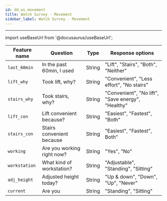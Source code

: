 ```yaml
---
id: dd_ws_movement
title: Watch Survey - Movement
sidebar_label: Watch Survey - Movement
---
```

---

import useBaseUrl from '@docusaurus/useBaseUrl';



| Feature name | Question | Type | Response options |
|--------------|----------|------|------------------|
| `last_60min` | In the past 60min, I used | String | "Lift", "Stairs", "Both", "Neither" |
| `lift_why` | Took lift, why? | String | "Convenient", "Less effort", "No stairs" |
| `stairs_why` | Took stairs, why? | String | "Convenient", "No lift", "Save energy", "Healthy" |
| `lift_con` | Lift convenient because? | String |  "Easiest", "Fastest", "Both" |
| `stairs_con` | Stairs convenient because | String | "Easiest", "Fastest", Both" |
| `working` | Are you working right now? | String | "Yes", "No" |
| `workstation` | What kind of workstation? | String |  "Adjustable", "Standing", "Sitting" |
| `adj_height` | Adjusted height today? | String |   "Up & down", "Down", "Up", "Never" |
| `current` | Are you | String | "Standing", "Sitting" |
